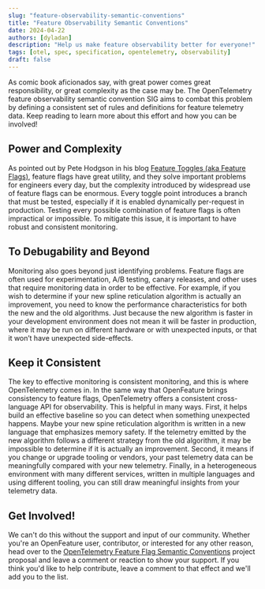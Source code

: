 ```yaml
---
slug: "feature-observability-semantic-conventions"
title: "Feature Observability Semantic Conventions"
date: 2024-04-22
authors: [dyladan]
description: "Help us make feature observability better for everyone!"
tags: [otel, spec, specification, opentelemetry, observability]
draft: false
---
```


As comic book aficionados say, with great power comes great responsibility, or great complexity as the case may be.
The OpenTelemetry feature observability semantic convention SIG aims to combat this problem by defining a consistent set of rules and definitions for feature telemetry data.
Keep reading to learn more about this effort and how you can be involved!

<!--truncate-->

## Power and Complexity

As pointed out by Pete Hodgson in his blog [Feature Toggles (aka Feature Flags)](https://martinfowler.com/articles/feature-toggleshtml#WorkingWithFeature-flaggedSystems), feature flags have great utility, and they solve important problems for engineers every day, but the complexity introduced by widespread use of feature flags can be enormous.
Every toggle point introduces a branch that must be tested, especially if it is enabled dynamically per-request in production.
Testing every possible combination of feature flags is often impractical or impossible.
To mitigate this issue, it is important to have robust and consistent monitoring.

## To Debugability and Beyond

Monitoring also goes beyond just identifying problems.
Feature flags are often used for experimentation, A/B testing, canary releases, and other uses that require monitoring data in order to be effective.
For example, if you wish to determine if your new spline reticulation algorithm is actually an improvement, you need to know the performance characteristics for both the new and the old algorithms.
Just because the new algorithm is faster in your development environment does not mean it will be faster in production, where it may be run on different hardware or with unexpected inputs, or that it won’t have unexpected side-effects.

## Keep it Consistent

The key to effective monitoring is consistent monitoring, and this is where OpenTelemetry comes in.
In the same way that OpenFeature brings consistency to feature flags, OpenTelemetry offers a consistent cross-language API for observability.
This is helpful in many ways.
First, it helps build an effective baseline so you can detect when something unexpected happens.
Maybe your new spine reticulation algorithm is written in a new language that emphasizes memory safety.
If the telemetry emitted by the new algorithm follows a different strategy from the old algorithm, it may be impossible to determine if it is actually an improvement.
Second, it means if you change or upgrade tooling or vendors, your past telemetry data can be meaningfully compared with your new telemetry.
Finally, in a heterogeneous environment with many different services, written in multiple languages and using different tooling, you can still draw meaningful insights from your telemetry data.

## Get Involved!

We can't do this without the support and input of our community.
Whether you're an OpenFeature user, contributor, or interested for any other reason, head over to the [OpenTelemetry Feature Flag Semantic Conventions](https://github.com/open-telemetry/community/pull/2042) project proposal and leave a comment or reaction to show your support.
If you think you'd like to help contribute, leave a comment to that effect and we'll add you to the list.

